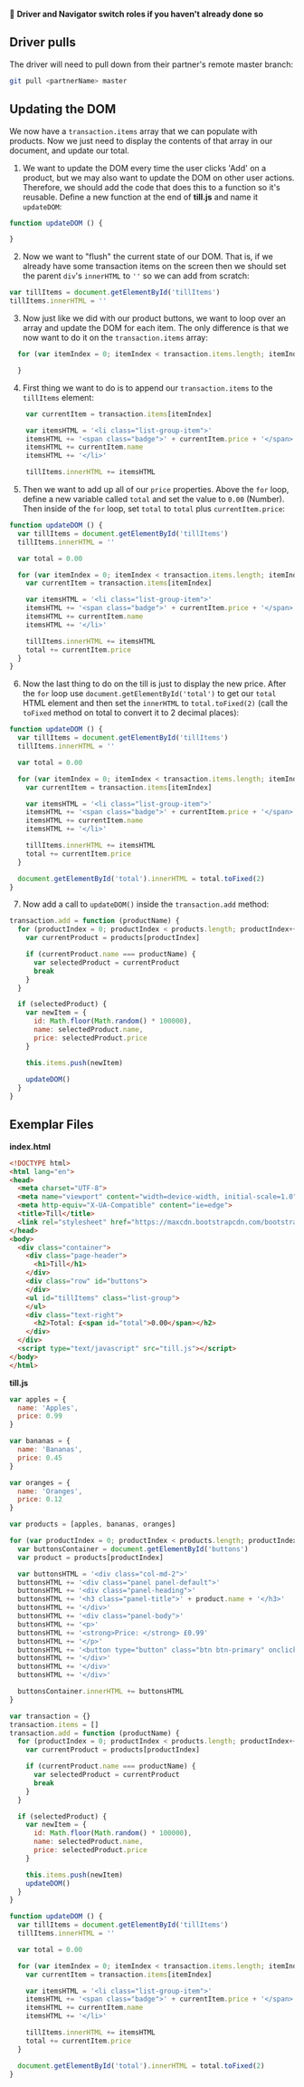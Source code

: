 :twisted_rightwards_arrows: **Driver and Navigator switch roles if you haven't already done so**

Driver pulls
------
The driver will need to pull down from their partner's remote master branch:

```bash
git pull <partnerName> master
```

Updating the DOM
------
We now have a `transaction.items` array that we can populate with products. Now we just need to display the contents of that array in our document, and update our total.

1) We want to update the DOM every time the user clicks 'Add' on a product, but we may also want to update the DOM on other user actions. Therefore, we should add the code that does this to a function so it's reusable. Define a new function at the end of **till.js** and name it `updateDOM`:

```javascript
function updateDOM () {

}
```

2) Now we want to "flush" the current state of our DOM. That is, if we already have some transaction items on the screen then we should set the parent `div`'s `innerHTML` to `''` so we can add from scratch:

```js
var tillItems = document.getElementById('tillItems')
tillItems.innerHTML = ''
```

3) Now just like we did with our product buttons, we want to loop over an array and update the DOM for each item. The only difference is that we now want to do it on the `transaction.items` array:

```javascript
  for (var itemIndex = 0; itemIndex < transaction.items.length; itemIndex++) {

  }
```

4) First thing we want to do is to append our `transaction.items` to the `tillItems` element:

```javascript
    var currentItem = transaction.items[itemIndex]

    var itemsHTML = '<li class="list-group-item">'
    itemsHTML += '<span class="badge">' + currentItem.price + '</span>'
    itemsHTML += currentItem.name
    itemsHTML += '</li>'

    tillItems.innerHTML += itemsHTML
```

5) Then we want to add up all of our `price` properties. Above the `for` loop, define a new variable called `total` and set the value to `0.00` (Number). Then inside of the `for` loop, set `total` to `total` plus `currentItem.price`:

```js
function updateDOM () {
  var tillItems = document.getElementById('tillItems')
  tillItems.innerHTML = ''

  var total = 0.00

  for (var itemIndex = 0; itemIndex < transaction.items.length; itemIndex++) {
    var currentItem = transaction.items[itemIndex]

    var itemsHTML = '<li class="list-group-item">'
    itemsHTML += '<span class="badge">' + currentItem.price + '</span>'
    itemsHTML += currentItem.name
    itemsHTML += '</li>'

    tillItems.innerHTML += itemsHTML
    total += currentItem.price
  }
}
```

6) Now the last thing to do on the till is just to display the new price. After the `for` loop use `document.getElementById('total')` to get our `total` HTML element and then set the `innerHTML` to `total.toFixed(2)` (call the `toFixed` method on total to convert it to 2 decimal places):

```js
function updateDOM () {
  var tillItems = document.getElementById('tillItems')
  tillItems.innerHTML = ''

  var total = 0.00

  for (var itemIndex = 0; itemIndex < transaction.items.length; itemIndex++) {
    var currentItem = transaction.items[itemIndex]

    var itemsHTML = '<li class="list-group-item">'
    itemsHTML += '<span class="badge">' + currentItem.price + '</span>'
    itemsHTML += currentItem.name
    itemsHTML += '</li>'

    tillItems.innerHTML += itemsHTML
    total += currentItem.price
  }

  document.getElementById('total').innerHTML = total.toFixed(2)
}
```

7) Now add a call to `updateDOM()` inside the `transaction.add` method:

```js
transaction.add = function (productName) {
  for (productIndex = 0; productIndex < products.length; productIndex++) {
    var currentProduct = products[productIndex]

    if (currentProduct.name === productName) {
      var selectedProduct = currentProduct
      break
    }
  }

  if (selectedProduct) {
    var newItem = {
      id: Math.floor(Math.random() * 100000),
      name: selectedProduct.name,
      price: selectedProduct.price
    }

    this.items.push(newItem)
    
    updateDOM()
  }
}
```

Exemplar Files
------
**index.html**

```html
<!DOCTYPE html>
<html lang="en">
<head>
  <meta charset="UTF-8">
  <meta name="viewport" content="width=device-width, initial-scale=1.0">
  <meta http-equiv="X-UA-Compatible" content="ie=edge">
  <title>Till</title>
  <link rel="stylesheet" href="https://maxcdn.bootstrapcdn.com/bootstrap/3.3.7/css/bootstrap.min.css" integrity="sha384-BVYiiSIFeK1dGmJRAkycuHAHRg32OmUcww7on3RYdg4Va+PmSTsz/K68vbdEjh4u" crossorigin="anonymous">
</head>
<body>
  <div class="container">
    <div class="page-header">
      <h1>Till</h1>
    </div>
    <div class="row" id="buttons">
    </div>
    <ul id="tillItems" class="list-group">
    </ul>
    <div class="text-right">
      <h2>Total: £<span id="total">0.00</span></h2>
    </div>
  </div>
  <script type="text/javascript" src="till.js"></script>
</body>
</html>
```

**till.js**

```js
var apples = {
  name: 'Apples',
  price: 0.99
}

var bananas = {
  name: 'Bananas',
  price: 0.45
}

var oranges = {
  name: 'Oranges',
  price: 0.12
}

var products = [apples, bananas, oranges]

for (var productIndex = 0; productIndex < products.length; productIndex++) {
  var buttonsContainer = document.getElementById('buttons')
  var product = products[productIndex]

  var buttonsHTML = '<div class="col-md-2">'
  buttonsHTML += '<div class="panel panel-default">'
  buttonsHTML += '<div class="panel-heading">'
  buttonsHTML += '<h3 class="panel-title">' + product.name + '</h3>'
  buttonsHTML += '</div>'
  buttonsHTML += '<div class="panel-body">'
  buttonsHTML += '<p>'
  buttonsHTML += '<strong>Price: </strong> £0.99'
  buttonsHTML += '</p>'
  buttonsHTML += '<button type="button" class="btn btn-primary" onclick="transaction.add(\'' + product.name + '\')">Add</button>'
  buttonsHTML += '</div>'
  buttonsHTML += '</div>'
  buttonsHTML += '</div>'

  buttonsContainer.innerHTML += buttonsHTML
}

var transaction = {}
transaction.items = []
transaction.add = function (productName) {
  for (productIndex = 0; productIndex < products.length; productIndex++) {
    var currentProduct = products[productIndex]

    if (currentProduct.name === productName) {
      var selectedProduct = currentProduct
      break
    }
  }

  if (selectedProduct) {
    var newItem = {
      id: Math.floor(Math.random() * 100000),
      name: selectedProduct.name,
      price: selectedProduct.price
    }

    this.items.push(newItem)
    updateDOM()
  }
}

function updateDOM () {
  var tillItems = document.getElementById('tillItems')
  tillItems.innerHTML = ''

  var total = 0.00

  for (var itemIndex = 0; itemIndex < transaction.items.length; itemIndex++) {
    var currentItem = transaction.items[itemIndex]

    var itemsHTML = '<li class="list-group-item">'
    itemsHTML += '<span class="badge">' + currentItem.price + '</span>'
    itemsHTML += currentItem.name
    itemsHTML += '</li>'

    tillItems.innerHTML += itemsHTML
    total += currentItem.price
  }

  document.getElementById('total').innerHTML = total.toFixed(2)
}
```